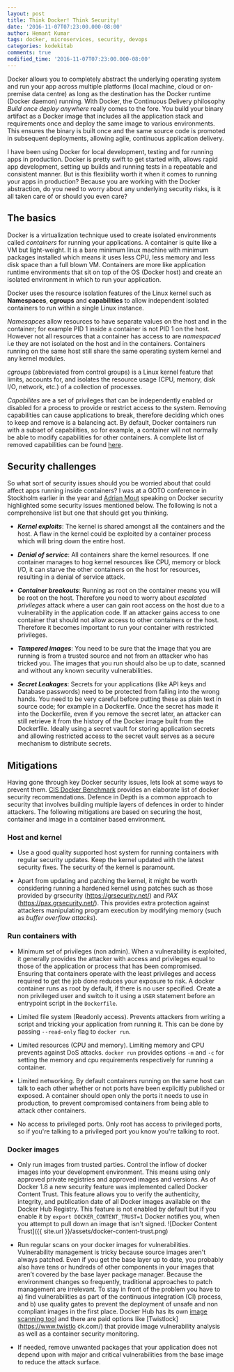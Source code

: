 ```yaml
---
layout: post
title: Think Docker! Think Security!
date: '2016-11-07T07:23:00.000-08:00'
author: Hemant Kumar
tags: docker, microservices, security, devops
categories: kodekitab
comments: true
modified_time: '2016-11-07T07:23:00.000-08:00'
---
```


Docker allows you to completely abstract the underlying operating system and run your app across multiple platforms (local machine, cloud or on-premise data centre) as long as the destination has the Docker runtime (Docker daemon) running. With Docker, the Continuous Delivery philosophy *Build once deploy anywhere* really comes to the fore. You build your binary artifact as a Docker image that includes all the application stack and requirements once and deploy the same image to various environments. This ensures the binary is built once and the same source code is promoted in subsequent deployments, allowing agile, continuous application delivery.

I have been using Docker for local development, testing and for running apps in production. Docker is pretty swift to get started with, allows rapid app development, setting up builds and running tests in a repeatable and consistent manner. But is this flexibility worth it when it comes to running your apps in production? Because you are working with the Docker abstraction, do you need to worry about any underlying security risks, is it all taken care of or should you even care?

## The basics
Docker is a virtualization technique used to create isolated environments called *containers* for running your applications. A container is quite like a VM but light-weight. It is a bare minimum linux machine with minimum packages installed which means it uses less CPU, less memory and less disk space than a full blown VM. Containers are more like application runtime environments that sit on top of the OS (Docker host) and create an isolated environment in which to run your application.

Docker uses the resource isolation features of the Linux kernel such as **Namespaces**, **cgroups** and **capabilities** to allow independent isolated containers to run within a single Linux instance.

*Namesapces* allow resources to have separate values on the host and in the container; for example PID 1 inside a container is not PID 1 on the host.  However not all resources that a container has access to are *namespaced* i.e they are not isolated on the host and in the containers. Containers running on the same host still share the same operating system kernel and any kernel modules.

*cgroups* (abbreviated from control groups) is a Linux kernel feature that limits, accounts for, and isolates the resource usage (CPU, memory, disk I/O, network, etc.) of a collection of processes.

*Capabilites* are a set of privileges that can be independently enabled or disabled for a process to provide or restrict access to the system. Removing capabilities can cause applications to break, therefore deciding which ones to keep and remove is a balancing act. By default, Docker containers run with a subset of capabilities, so for example, a container will not normally be able to modify capabilities for other containers. A complete list of removed capabilities can be found [here](https://opensource.com/business/14/9/security-for-docker).  

## Security challenges
So what sort of security issues should you be worried about that could affect apps running inside containers? I was at a GOTO conference in Stockholm earlier in the year and [Adrian Mout](https://twitter.com/adrianmouat) speaking on Docker security highlighted some security issues mentioned below. The following is not a comprehensive list but one that should get you thinking.

* ***Kernel exploits***: The kernel is shared amongst all the containers and the host. A flaw in the kernel could be exploited by a container process which will bring down the entire host.

* ***Denial of service***: All containers share the kernel resources. If one container manages to hog kernel resources like CPU, memory or block I/O, it can starve the other containers on the host for resources, resulting in a denial of service attack.

* ***Container breakouts***: Running as root on the container means you will be root on the host. Therefore you need to worry about *escalated privileges* attack where a user can gain root access on the host due to a vulnerability in the application code. If an attacker gains access to one container that should not allow access to other containers or the host. Therefore it becomes important to run your container with restricted privileges.

* ***Tampered images***: You need to be sure that the image that you are running is from a trusted source and not from an attacker who has tricked you. The images that you run should also be up to date, scanned and without any known security vulnerabilities.

* ***Secret Leakages***: Secrets for your applications (like API keys and Database passwords) need to be protected from falling into the wrong hands. You need to be very careful before putting these as plain text in source code; for example in a Dockerfile. Once the secret has made it into the Dockerfile, even if you remove the secret later, an attacker can still retrieve it from the history of the Docker image built from the Dockerfile. Ideally using a secret vault for storing application secrets and allowing restricted access to the secret vault serves as a secure mechanism to distribute secrets.

## Mitigations

Having gone through key Docker security issues, lets look at some ways to prevent them. [CIS Docker Benchmark](https://benchmarks.cisecurity.org/tools2/docker/CIS_Docker_1.11.0_Benchmark_v1.0.0.pdf) provides an elaborate list of docker security recommendations. Defence in Depth is a common approach to security that involves building multiple layers of defences in order to hinder attackers. The following mitigations are based on securing the host, container and image in a container based environment.

### Host and kernel

* Use a good quality supported host system for running containers with regular security updates. Keep the kernel updated with the latest security fixes. The security of the kernel is paramount.

* Apart from updating and patching the kernel, it might be worth considering running a hardened kernel using patches such as those provided by grsecurity (https://grsecurity.net/) and *PAX* (https://pax.grsecurity.net/). This provides extra protection against attackers manipulating program execution by modifying memory (such as *buffer overflow attacks*).

### Run containers with
  * Minimum set of privileges (non admin). When a vulnerability is exploited, it generally provides the attacker with access and privileges equal to those of the application or process that has been compromised. Ensuring that containers operate with the least privileges and access required to get the job done reduces your exposure to risk. A docker container runs as root by default, if there is no user specified. Create a non privileged user and switch to it using a `USER` statement before an entrypoint script in the `Dockerfile`.

  * Limited file system (Readonly access). Prevents attackers from writing a script and tricking your application from running it. This can be done by passing `--read-only` flag to `docker run`.

  * Limited resources (CPU and memory). Limiting memory and CPU prevents against DoS attacks. `docker run` provides options `-m` and `-c` for setting the memory and cpu requirements respectively for running a container.

  * Limited networking. By default containers running on the same host can talk to each other whether or not ports have been explicitly published or exposed. A container should open only the ports it needs to use in production, to prevent compromised containers from being able to attack other containers.

  * No access to privileged ports. Only root has access to privileged ports, so if you're talking to a privileged port you know you're talking to root.


### Docker images
* Only run images from trusted parties. Control the inflow of docker images into your development environment. This means using only approved private registries and approved images and versions. As of Docker 1.8 a new security feature was implemented called Docker Content Trust. This feature allows you to verify the authenticity, integrity, and publication date of all Docker images available on the Docker Hub Registry. This feature is not enabled by default but if you enable it by `export DOCKER_CONTENT_TRUST=1` Docker notifies you, when you attempt to pull down an image that isn't signed.
![Docker Content Trust]({{ site.url }}/assets/docker-content-trust.png)

* Run regular scans on your docker images for vulnerabilities. Vulnerability management is tricky because source images aren't always patched. Even if you get the base layer up to date, you probably also have tens or hundreds of other components in your images that aren’t covered by the base layer package manager. Because the environment changes so frequently, traditional approaches to patch management are irrelevant. To stay in front of the problem you have to a) find vulnerabilities as part of the continuous integration (CI) process, and b) use quality gates to prevent the deployment of unsafe and non compliant images in the first place. Docker Hub has its own [image scanning tool](https://docs.docker.com/docker-cloud/builds/image-scan/) and there are paid options like [Twistlock](https://www.twistlo ck.com/) that provide image vulnerability analysis as well as a container security monitoring.

* If needed, remove unwanted packages that your application does not depend upon with major and critical vulnerabilities from the base image to reduce the attack surface.
